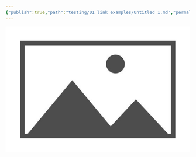 ```yaml
---
{"publish":true,"path":"testing/01 link examples/Untitled 1.md","permalink":"/testing/01-link-examples/untitled-1/","PassFrontmatter":true}
---
```


![placeholder - Copy - Copy.png](../../A%20Assets/deeper%20assets/placeholder%20-%20Copy%20-%20Copy.png)

